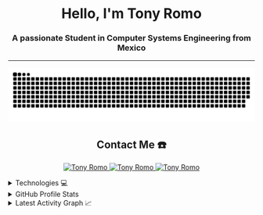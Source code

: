 <!DOCTYPE html>
<html lang="en">

<head>
  <meta charset="UTF-8">
  <meta name="viewport" content="width=device-width, initial-scale=1.0">
  <!--   <title>Azzar - Freelance Developer</title> -->
</head>

<body>

  <div align="center">
    <span>
      <h1 align="center">Hello, I'm Tony Romo</h1>
      <h3 align="center">A passionate Student in Computer Systems Engineering from Mexico</h3>
    </span>
  </div>
  <hr>
  <div align="center">
    <a href="https://Romo55s.github.io/Romo55s/">
      <img src="https://github.com/Romo55s/Romo55s/blob/main/assets/snake.svg" alt="snake">
    </a>
  </div>
  <div align="center">
    <h2>Contact Me ☎️</h2>
    <p>
      <a href="mailto:jimenez.romo.jose.antonio@gmail.com" target="_blank">
        <img src="https://img.shields.io/badge/gmail-EA4335.svg?style=for-the-badge&logo=gmail&logoColor=white" alt="Tony Romo" height="30">
      </a>
      <a href="https://www.linkedin.com/in/tony55s/" target="_blank">
        <img src="https://img.shields.io/badge/linkedin-%231DA1F2.svg?style=for-the-badge&logo=linkedin&logoColor=white" alt="Tony Romo" height="30">
      </a>
      <a href="https://instagram.com/tony_jimenez_romo" target="_blank">
        <img src="https://img.shields.io/badge/instagram-%23E4405F.svg?style=for-the-badge&logo=Instagram&logoColor=white" alt="Tony Romo" height="30">
      </a>
    </p>
  </div>
  <details>
    <summary>Technologies 💻</summary>
    <div align="center">
      <h3 align="center">Mobile Development</h3>
      <a href="https://developer.android.com" target="_blank" rel="noreferrer">
      <img src="https://raw.githubusercontent.com/devicons/devicon/master/icons/android/android-original-wordmark.svg" alt="android" width="40" height="40"/>
    </a>
    <a href="https://flutter.dev" target="_blank" rel="noreferrer">
      <img src="https://www.vectorlogo.zone/logos/flutterio/flutterio-icon.svg" alt="flutter" width="40" height="40"/>
    </a>
  </p>

  <h3 align="center">Web Development</h3>
  <p align="center">
    <a href="https://angular.io" target="_blank" rel="noreferrer">
      <img src="https://angular.io/assets/images/logos/angular/angular.svg" alt="angular" width="40" height="40"/>
    </a>
    <a href="https://www.w3schools.com/cpp/" target="_blank" rel="noreferrer">
      <img src="https://raw.githubusercontent.com/devicons/devicon/master/icons/cplusplus/cplusplus-original.svg" alt="cplusplus" width="40" height="40"/>
    </a>
    <a href="https://www.w3schools.com/css/" target="_blank" rel="noreferrer">
      <img src="https://raw.githubusercontent.com/devicons/devicon/master/icons/css3/css3-original-wordmark.svg" alt="css3" width="40" height="40"/>
    </a>
    <a href="https://www.figma.com/" target="_blank" rel="noreferrer"></a>
    <a href="https://www.w3.org/html/" target="_blank" rel="noreferrer">
      <img src="https://raw.githubusercontent.com/devicons/devicon/master/icons/html5/html5-original-wordmark.svg" alt="html5" width="40" height="40"/>
    </a>
    <a href="https://developer.mozilla.org/en-US/docs/Web/JavaScript" target="_blank" rel="noreferrer">
      <img src="https://raw.githubusercontent.com/devicons/devicon/master/icons/javascript/javascript-original.svg" alt="javascript" width="40" height="40"/>
    </a>
    <a href="https://reactjs.org/" target="_blank" rel="noreferrer">
      <img src="https://raw.githubusercontent.com/devicons/devicon/master/icons/react/react-original-wordmark.svg" alt="react" width="40" height="40"/>
    </a>
    <a href="https://www.typescriptlang.org/" target="_blank" rel="noreferrer">
      <img src="https://raw.githubusercontent.com/devicons/devicon/master/icons/typescript/typescript-original.svg" alt="typescript" width="40" height="40"/>
    </a>
    <a href="https://vuejs.org/" target="_blank" rel="noreferrer">
      <img src="https://raw.githubusercontent.com/devicons/devicon/master/icons/vuejs/vuejs-original-wordmark.svg" alt="vuejs" width="40" height="40"/>
    </a>
  </p>

<h3 align="center">Design and UI/UX</h3>
  <p align="center">
    <img src="https://www.vectorlogo.zone/logos/figma/figma-icon.svg" alt="figma" width="40" height="40"/>
    <a href="https://www.blender.org/" target="_blank" rel="noreferrer">
      <img src="https://download.blender.org/branding/community/blender_community_badge_white.svg" alt="blender" width="40" height="40"/>
    </a>
    <a href="https://www.adobe.com/in/products/illustrator.html" target="_blank" rel="noreferrer">
      <img src="https://www.vectorlogo.zone/logos/adobe_illustrator/adobe_illustrator-icon.svg" alt="illustrator" width="40" height="40"/>
    </a>
    <a href="https://www.photoshop.com/en" target="_blank" rel="noreferrer">
      <img src="https://raw.githubusercontent.com/devicons/devicon/master/icons/photoshop/photoshop-line.svg" alt="photoshop" width="40" height="40"/>
    </a>
  </p>

  <h3 align="center">Backend Development</h3>
  <p align="center">
    <a href="https://www.java.com" target="_blank" rel="noreferrer">
      <img src="https://raw.githubusercontent.com/devicons/devicon/master/icons/java/java-original.svg" alt="java" width="40" height="40"/>
    </a>
    <a href="https://nodejs.org" target="_blank" rel="noreferrer">
      <img src="https://raw.githubusercontent.com/devicons/devicon/master/icons/nodejs/nodejs-original-wordmark.svg" alt="nodejs" width="40" height="40"/>
    </a>
    <a href="https://www.php.net" target="_blank" rel="noreferrer">
      <img src="https://raw.githubusercontent.com/devicons/devicon/master/icons/php/php-original.svg" alt="php" width="40" height="40"/>
    </a>
    <a href="https://www.python.org" target="_blank" rel="noreferrer">
      <img src="https://raw.githubusercontent.com/devicons/devicon/master/icons/python/python-original.svg" alt="python" width="40" height="40"/>
    </a>
  </p>

  <h3 align="center">Databases</h3>
  <p align="center">
    <a href="https://www.mongodb.com/" target="_blank" rel="noreferrer">
      <img src="https://raw.githubusercontent.com/devicons/devicon/master/icons/mongodb/mongodb-original-wordmark.svg" alt="mongodb" width="40" height="40"/>
    </a>
    <a href="https://www.mysql.com/" target="_blank" rel="noreferrer">
      <img src="https://raw.githubusercontent.com/devicons/devicon/master/icons/mysql/mysql-original-wordmark.svg" alt="mysql" width="40" height="40"/>
    </a>
  </p>

  <h3 align="center">Other Technologies</h3>
  <p align="center">
    <a href="https://bulma.io/" target="_blank" rel="noreferrer">
      <img src="https://raw.githubusercontent.com/gilbarbara/logos/804dc257b59e144eaca5bc6ffd16949752c6f789/logos/bulma.svg" alt="bulma" width="40" height="40"/>
    </a>
    <a href="https://tailwindcss.com/" target="_blank" rel="noreferrer">
      <img src="https://www.vectorlogo.zone/logos/tailwindcss/tailwindcss-icon.svg" alt="tailwind" width="40" height="40"/>
    </a>
    <a href="https://vuetifyjs.com/en/" target="_blank" rel="noreferrer">
      <img src="https://bestofjs.org/logos/vuetify.svg" alt="vuetify" width="40" height="40"/>
    </a>
    </div>
  </details>
  <details>
    <summary>GitHub Profile Stats </summary>
    <div align="center">
      <h2>GitHub Stats</h2>
    <details open>
      <summary><h3>Languages</h3></summary>
      <p>
        <a href="https://github.com/Romo55s/">
          <img src="https://github-readme-stats.vercel.app/api/top-langs/?username=Romo55s&langs_count=6&theme=gruvbox&layout=compact&hide_border=true" alt="Romo55s :: overall Top Langs">
        </a>
      </p>
      <p>
        <a href="https://github.com/Romo55s/">
          <img width="45%" src="https://github-profile-summary-cards.vercel.app/api/cards/repos-per-language?username=Romo55s&theme=gruvbox&layout=compact&hide_border=true" alt="Romo55s :: Top Langs by repo">
          <img width="45%" src="https://github-profile-summary-cards.vercel.app/api/cards/most-commit-language?username=Romo55s&theme=gruvbox&layout=compact&hide_border=true" alt="Romo55s :: Top Langs by commit">
        </a>
      </p>
    </details>
    <details open>
      <summary><h3>Statistics</h3></summary>
      <p>
        <a href="https://github.com/Romo55s/">
          <img width="49.5%" src="https://github-readme-stats.vercel.app/api?username=Romo55s&show_icons=true&theme=gruvbox&hide_border=true">
          <img width="49.5%" src="https://github-readme-streak-stats.herokuapp.com/?user=Romo55s&theme=gruvbox&hide_border=true">
        </a>
      </p>
    </details>
  </div>
</details>
    </div>
  </details>
  <details>
    <summary>Latest Activity Graph 📈</summary>
    <br>
    <h2 align="center">Latest Contribution</h2>
    <a href="https://github.com/ashutosh00710/github-readme-activity-graph">
      <img alt="Romo55's Activity Graph" src="https://github-readme-activity-graph.vercel.app/graph?username=romo55s&theme=github-compact&hide_border=true">
    </a>
    <br>
  </details>
</body>

</html>
